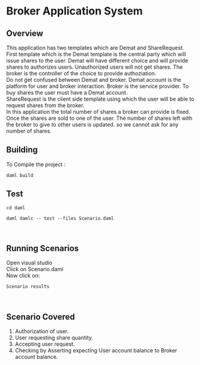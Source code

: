 <h1>Broker Application System</h1>

<h2> Overview </h2>

This application has two templates which are Demat and ShareRequest.</br>
First template which is the Demat template is the central party which will issue shares to the user.
Demat will have different choice and will provide shares to authorizes users. Unauthorized users will not get shares. The broker is the controller of the choice to provide authoziation.</br>
Do not get confused between Demat and broker. Demat account is the platform for user and broker interaction. Broker is the service provider. To buy shares the user must have a Demat account.</br>
ShareRequest is the client side template using which the user will be able to request shares from the broker.</br>
In this application the total number of shares a broker can provide is fixed. Once the shares are sold to one of the user. The number of shares left with the broker to give to other users is updated.
so we cannot ask for any number of shares.</br>

<h2>Building </h2>

To Compile the project :

```
daml build
```

<h2>Test</h2>

```
cd daml
```

```
daml damlc -- test --files Scenario.daml
```
</br>

<h2>Running Scenarios</h2>

Open visual studio</br>
Click on Scenario.daml</br>
Now click on:

```
Scenario results
```
</br>

<h2>Scenario Covered</h2>

1. Authorization of user. </br>
2. User requesting share quantity. </br>
3. Accepting user request. </br>
4. Checking by Asserting expecting User account balance to Broker account balance.</br>










